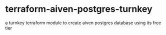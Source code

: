 # terraform-aiven-postgres-turnkey
a turnkey terraform module to create aiven postgres database using its free tier
